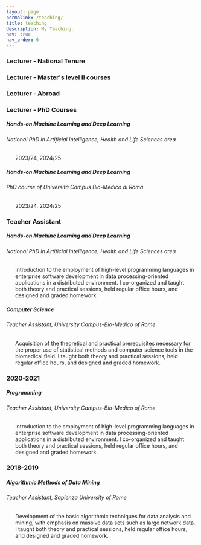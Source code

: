 ```yaml
---
layout: page
permalink: /teaching/
title: teaching
description: My Teaching.
nav: true
nav_order: 6
---
```


<h3 class="mt-4">Lecturer - National Tenure</h3>

<h3 class="mt-4">Lecturer - Master's level II courses</h3>

<h3 class="mt-4">Lecturer - Abroad</h3>

<h3 class="mt-4">Lecturer - PhD Courses</h3>

<div class="card mt-3">
  <div class="p-3">
    <div class="row">
      <div class="col-sm-10">
        <h5 class="font-weight-bold">Hands-on Machine Learning and Deep Learning</h5>
      </div>
    </div>
     <h6 class="font-italic mt-2 mt-sm-0">National PhD in Artificial Intelligence, Health and Life Sciences area</h6>
    <ul class="card-text font-weight-light list-group list-group-flush">
       <p>
       2023/24, 2024/25 
       </p>
     </ul>
    </div>
</div>

<div class="card mt-3">
  <div class="p-3">
    <div class="row">
      <div class="col-sm-10">
        <h5 class="font-weight-bold">Hands-on Machine Learning and Deep Learning</h5>
      </div>
    </div>
     <h6 class="font-italic mt-2 mt-sm-0">PhD course of Università Campus Bio-Medico di Roma</h6>
    <ul class="card-text font-weight-light list-group list-group-flush">
       <p>
       2023/24, 2024/25 
       </p>
     </ul>
    </div>
</div>

<h3 class="mt-4">Teacher Assistant</h3>




<div class="card mt-3">
  <div class="p-3">
    <div class="row">
      <div class="col-sm-10">
        <h5 class="font-weight-bold">Hands-on Machine Learning and Deep Learning</h5>
      </div>
    </div>
     <h6 class="font-italic mt-2 mt-sm-0">National PhD in Artificial Intelligence, Health and Life Sciences area</h6>
     <ul class="card-text font-weight-light list-group list-group-flush">
       <p>
       Introduction to the employment of high-level programming languages in enterprise software development in data processing-oriented applications in a distributed environment.
       I co-organized and taught both theory and practical sessions, held regular office hours, and designed and graded homework. 
       </p>
     </ul>
    </div>
</div>

<div class="card mt-3">
  <div class="p-3">
    <div class="row">
      <div class="col-sm-10">
        <h5 class="font-weight-bold">Computer Science</h5>
      </div>
    </div>
     <h6 class="font-italic mt-2 mt-sm-0">Teacher Assistant, University Campus-Bio-Medico of Rome</h6>
     <ul class="card-text font-weight-light list-group list-group-flush">
       <p>
       Acquisition of the theoretical and practical prerequisites necessary for the proper use of statistical methods and computer science tools in the biomedical field.
       I taught both theory and practical sessions, held regular office hours, and designed and graded homework.
       </p>
     </ul>
    </div>
</div>


<h3 class="mt-4">2020-2021</h3>

<div class="card mt-3">
  <div class="p-3">
    <div class="row">
      <div class="col-sm-10">
        <h5 class="font-weight-bold">Programming</h5>
      </div>
    </div>
     <h6 class="font-italic mt-2 mt-sm-0">Teacher Assistant, University Campus-Bio-Medico of Rome</h6>
     <ul class="card-text font-weight-light list-group list-group-flush">
       <p>
       Introduction to the employment of high-level programming languages in enterprise software development in data processing-oriented applications in a distributed environment.
       I co-organized and taught both theory and practical sessions, held regular office hours, and designed and graded homework. 
       </p>
     </ul>
    </div>
</div>


<h3 class="mt-4">2018-2019</h3>

<div class="card mt-3">
  <div class="p-3">
    <div class="row">
      <div class="col-sm-10">
        <h5 class="font-weight-bold">Algorithmic Methods of Data Mining</h5>
      </div>
    </div>
     <h6 class="font-italic mt-2 mt-sm-0">Teacher Assistant, Sapienza University of Rome</h6>
     <ul class="card-text font-weight-light list-group list-group-flush">
     <p>
       Development of the basic algorithmic techniques for data analysis and mining, with emphasis on massive data sets such as large network data.
       I taught both theory and practical sessions, held regular office hours, and designed and graded homework.
       </p>
     </ul>
    </div>
</div>
